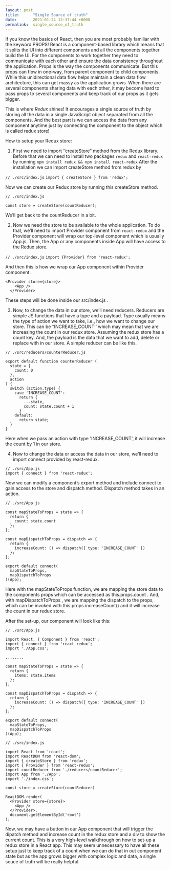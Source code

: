 ```yaml
---
layout: post
title:      "Single Source of truth"
date:       2021-01-24 12:37:44 +0000
permalink:  single_source_of_truth
---
```



If you know the basics of React, then you are most probably familiar with the keyword PROPS! React is a component-based library which means that it splits the UI into different components and all the components together build the UI. For the components to work together they need to communicate with each other and ensure the data consistency throughout the application. Props is the way the components communicate. But this props can flow in one-way, from parent component to child components. While this unidirectional data flow helps maintain a clean data flow architecture, this can get massy as the application grows. When there are several components sharing data with each other, it may become hard to pass props to several components and keep track of our props as it gets bigger.

This is where *Redux* shines! It encourages a single source of truth by storing all the data in a single JavaScript object separated from all the components. And the best part is we can access the data from any component anytime just by connecting the component to the object which is called redux store! 

How to setup your Redux store:

1.	First we need to import ‘’createStore” method from the Redux library.  Before that we can need to install two packages `redux` and `react-redux` by running 
`npm install redux && npm install react-redux`
After the installation we can import createStore method from redux by

`// ./src/index.js`
`import { createStore } from 'redux';`

Now we can create our Redux store by running this createStore method.

`// ./src/index.js`

`const store = createStore(countReducer);`

We’ll get back to the countReducer in a bit. 

2.	Now we need the store to be available to the whole application. To do that, we’ll need to import Provider component from `react-redux` and the Provider component will wrap our top-level component which is usually App.js. Then, the App or any components inside App will have access to the Redux store.

`// ./src/index.js`
`import {Provider} from 'react-redux';`

And then this is how we wrap our App component within Provider component.

```
<Provider store={store}>
    <App />
  </Provider>
```

These steps will be done inside our src/index.js . 

3.	Now, to change the data in our store, we’ll need reducers. Reducers are simple JS functions that have a type and a payload. Type usually means the type of action we want to take, i.e., how we want to change our store. This can be “INCREASE_COUNT’’ which may mean that we are increasing the count in our redux store. Assuming the redux store has a count key.   And, the payload is the data that we want to add, delete or replace with in our store. A simple reducer can be like this.

```
// ./src/reducers/counterReducer.js
 
export default function counterReducer (
  state = {
    count: 0
  },
  action
) {
  switch (action.type) {
    case 'INCREASE_COUNT':
      return {
        ...state,
        count: state.count + 1 
      }
    default:
      return state;
  }
}
```

Here when we pass an action with type 'INCREASE_COUNT', it will increase the count by 1 in our store. 

4.	Now to change the data or access the data in our store, we’ll need to import connect provided by react-redux.

```
// ./src/App.js
import { connect } from 'react-redux';
```

Now we can modify a component’s export method and include connect to gain access to the store and dispatch method. Dispatch method takes in an action.

```
// ./src/App.js

const mapStateToProps = state => {
  return {
    count: state.count
  };
};
 
const mapDispatchToProps = dispatch => {
  return {
    increaseCount: () => dispatch({ type: 'INCREASE_COUNT' })
  };
};
 
export default connect(
  mapStateToProps,
  mapDispatchToProps
)(App);
```

Here with the mapStateToProps function, we are mapping the store data to the components props which can be accessed as this.props.count . And, with mapDispatchToProps , we are mapping the dispatch to the props, which can be invoked with this.props.increaseCount() and it will increase the count in our redux store.

After the set-up, our component will look like this:

```
// ./src/App.js
 
import React, { Component } from 'react';
import { connect } from 'react-redux';
import './App.css';
 
........
 
const mapStateToProps = state => {
  return {
    items: state.items
  };
};
 
const mapDispatchToProps = dispatch => {
  return {
    increaseCount: () => dispatch({ type: 'INCREASE_COUNT' })
  };
};
 
export default connect(
  mapStateToProps,
  mapDispatchToProps
)(App);
```


```
// ./src/index.js
 
import React from 'react';
import ReactDOM from 'react-dom';
import { createStore } from 'redux';
import { Provider } from 'react-redux';
import countReducer from './reducers/countReducer';
import App from './App';
import './index.css';
 
const store = createStore(countReducer)
 
ReactDOM.render(
  <Provider store={store}>
    <App />
  </Provider>,
  document.getElementById('root')
);
```


Now, we may have a button in our App component that will trigger the dipatch method and increase count in the redux store and a div to show the current count. This is a very high-level walkthrough on how to set-up a redux store in a React app. This may seem unnecessary to have all these setup just to keep track of a count when we can do that in out component state but as the app grows bigger with complex logic and data, a single souce of truth will be really helpful. 
 

